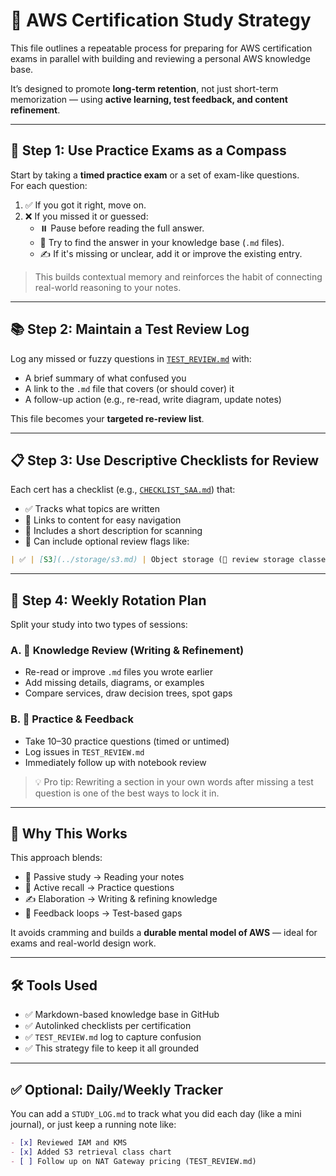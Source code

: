 # 🎯 AWS Certification Study Strategy

This file outlines a repeatable process for preparing for AWS certification exams in parallel with building and reviewing a personal AWS knowledge base.

It’s designed to promote **long-term retention**, not just short-term memorization — using **active learning, test feedback, and content refinement**.

---

## 🧪 Step 1: Use Practice Exams as a Compass

Start by taking a **timed practice exam** or a set of exam-like questions.  
For each question:

1. ✅ If you got it right, move on.
2. ❌ If you missed it or guessed:
   - ⏸️ Pause before reading the full answer.
   - 🔎 Try to find the answer in your knowledge base (`.md` files).
   - ✍️ If it's missing or unclear, add it or improve the existing entry.

> This builds contextual memory and reinforces the habit of connecting real-world reasoning to your notes.

---

## 📚 Step 2: Maintain a Test Review Log

Log any missed or fuzzy questions in [`TEST_REVIEW.md`](./TEST_REVIEW.md) with:

- A brief summary of what confused you
- A link to the `.md` file that covers (or should cover) it
- A follow-up action (e.g., re-read, write diagram, update notes)

This file becomes your **targeted re-review list**.

---

## 📋 Step 3: Use Descriptive Checklists for Review

Each cert has a checklist (e.g., [`CHECKLIST_SAA.md`](./CHECKLIST_SAA.md)) that:

- ✅ Tracks what topics are written
- 📎 Links to content for easy navigation
- 📝 Includes a short description for scanning
- 🔁 Can include optional review flags like:

```markdown
| ✅ | [S3](../storage/s3.md) | Object storage (🔁 review storage classes) |
```

---

## 🔁 Step 4: Weekly Rotation Plan

Split your study into two types of sessions:

### A. 📖 Knowledge Review (Writing & Refinement)
- Re-read or improve `.md` files you wrote earlier
- Add missing details, diagrams, or examples
- Compare services, draw decision trees, spot gaps

### B. 🧪 Practice & Feedback
- Take 10–30 practice questions (timed or untimed)
- Log issues in `TEST_REVIEW.md`
- Immediately follow up with notebook review

> 💡 Pro tip: Rewriting a section in your own words after missing a test question is one of the best ways to lock it in.

---

## 🧱 Why This Works

This approach blends:

- 📘 Passive study → Reading your notes
- 🧠 Active recall → Practice questions
- ✍️ Elaboration → Writing & refining knowledge
- 🔁 Feedback loops → Test-based gaps

It avoids cramming and builds a **durable mental model of AWS** — ideal for exams and real-world design work.

---

## 🛠 Tools Used

- ✅ Markdown-based knowledge base in GitHub
- ✅ Autolinked checklists per certification
- ✅ `TEST_REVIEW.md` log to capture confusion
- ✅ This strategy file to keep it all grounded

---

## ✅ Optional: Daily/Weekly Tracker

You can add a `STUDY_LOG.md` to track what you did each day (like a mini journal), or just keep a running note like:

```markdown
- [x] Reviewed IAM and KMS
- [x] Added S3 retrieval class chart
- [ ] Follow up on NAT Gateway pricing (TEST_REVIEW.md)
```
